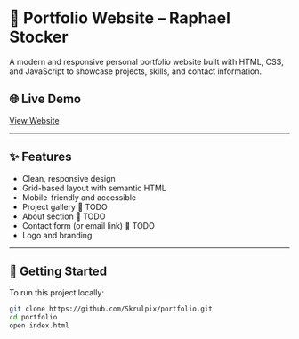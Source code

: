 # 💼 Portfolio Website – Raphael Stocker

A modern and responsive personal portfolio website built with HTML, CSS, and JavaScript to showcase projects, skills, and contact information.

## 🌐 Live Demo
[View Website](https://github.com/Skrulpix/portfolio)  

---

## ✨ Features

- Clean, responsive design
- Grid-based layout with semantic HTML
- Mobile-friendly and accessible
- Project gallery 🎯 TODO
- About section 🎯 TODO
- Contact form (or email link) 🎯 TODO
- Logo and branding

---

## 🚀 Getting Started

To run this project locally:

```bash
git clone https://github.com/Skrulpix/portfolio.git
cd portfolio
open index.html

